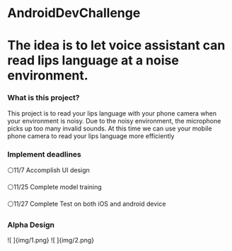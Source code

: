 # AndroidDevChallenge 
# The idea is to let voice assistant can read lips language at a noise environment.
### What is this project?
This project is to read your lips language with your phone camera when your environment is noisy. Due to the noisy environment, the microphone picks up too many invalid sounds. At this time we can use your mobile phone camera to read your lips language more efficiently
### Implement deadlines 
⚪11/7 Accomplish UI design 

⚪11/25 Complete model training 

⚪11/27 Complete Test on both iOS and android device 
### Alpha Design

![ ]{img/1.png}  ![ ]{img/2.png}
